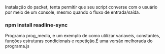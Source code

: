 Instalação do packet, tenta permitir que seu script converse com o usuário por meio de um console, mesmo quando o fluxo de entrada/saída.
### npm install readline-sync

Programa prog_media, e um exemplo de como utilizar variaveis, constantes, funções
estruturas condicionais e repetição.É uma versão melhorada do programa.js
